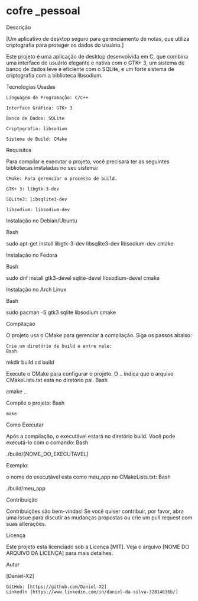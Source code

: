 # cofre _pessoal
Descrição

[Um aplicativo de desktop seguro para gerenciamento de notas, que utiliza criptografia para proteger os dados do usuário.]

Este projeto é uma aplicação de desktop desenvolvida em C, que combina uma interface de usuário elegante e nativa com o GTK+ 3, um sistema de banco de dados leve e eficiente com o SQLite, e um forte sistema de criptografia com a biblioteca libsodium.

Tecnologias Usadas

    Linguagem de Programação: C/C++

    Interface Gráfica: GTK+ 3

    Banco de Dados: SQLite

    Criptografia: libsodium
    
    Sistema de Build: CMake
Requisitos

Para compilar e executar o projeto, você precisará ter as seguintes bibliotecas instaladas no seu sistema:
    
    CMake: Para gerenciar o processo de build.
    
    GTK+ 3: libgtk-3-dev

    SQLite3: libsqlite3-dev

    libsodium: libsodium-dev

Instalação no Debian/Ubuntu

Bash

sudo apt-get install libgtk-3-dev libsqlite3-dev libsodium-dev cmake

Instalação no Fedora

Bash

sudo dnf install gtk3-devel sqlite-devel libsodium-devel cmake

Instalação no Arch Linux

Bash

sudo pacman -S gtk3 sqlite libsodium cmake

Compilação

O projeto usa o CMake para gerenciar a compilação. Siga os passos abaixo:

    Crie um diretório de build e entre nele:
    Bash

mkdir build
cd build

Execute o CMake para configurar o projeto. O .. indica que o arquivo CMakeLists.txt está no diretório pai.
Bash

cmake ..

Compile o projeto:
Bash

    make

Como Executar

Após a compilação, o executável estará no diretório build. Você pode executá-lo com o comando:
Bash

./build/[NOME_DO_EXECUTAVEL]

Exemplo:

o nome do executável esta como meu_app no  CMakeLists.txt:
Bash

./build/meu_app

Contribuição

Contribuições são bem-vindas! Se você quiser contribuir, por favor, abra uma issue para discutir as mudanças propostas ou crie um pull request com suas alterações.

Licença

Este projeto está licenciado sob a Licença [MIT]. Veja o arquivo [NOME DO ARQUIVO DA LICENÇA] para mais detalhes.

Autor

[Daniel-X2]

    GitHub: [https://github.com/Daniel-X2]
    Linkedln [https://www.linkedin.com/in/daniel-da-silva-32814636b/]
    
